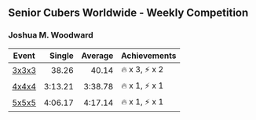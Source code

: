 ## Senior Cubers Worldwide - Weekly Competition
### Joshua M. Woodward

| Event | Single | Average | Achievements|
| -- | --: | --: | :-- |
| [3x3x3](joshua_m_woodward/333.md) | 38.26 | 40.14 | 🔥 x 3, ⚡ x 2 |
| [4x4x4](joshua_m_woodward/444.md) | 3:13.21 | 3:38.78 | 🔥 x 1, ⚡ x 1 |
| [5x5x5](joshua_m_woodward/555.md) | 4:06.17 | 4:17.14 | 🔥 x 1, ⚡ x 1 |

<!-- Global site tag (gtag.js) - Google Analytics -->
<script async src="https://www.googletagmanager.com/gtag/js?id=UA-86348435-3"></script>
<script>window.dataLayer = window.dataLayer || []; function gtag() {dataLayer.push(arguments);} gtag('js', new Date()); gtag('config', 'UA-86348435-3');</script>
